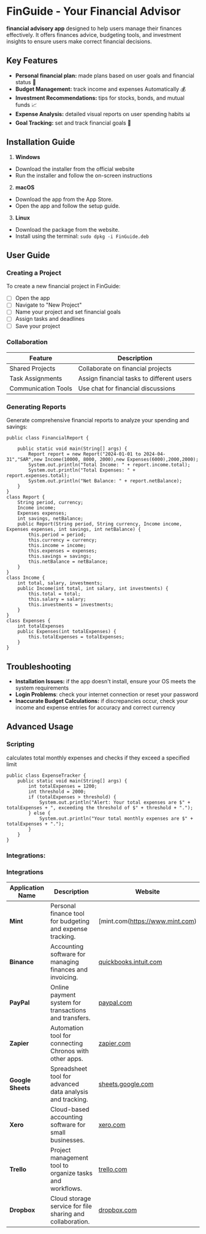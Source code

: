 # FinGuide - Your Financial Advisor
 **financial advisory app** designed to help users manage their finances effectively. It offers finances advice, budgeting tools, and investment insights to ensure users make correct financial decisions.

## Key Features
- **Personal financial plan:** made plans based on user goals and financial status 📝
- **Budget Management:** track income and expenses Automatically 💰
- **Investment Recommendations:** tips for stocks, bonds, and mutual funds 📈
-  **Expense Analysis:**  detailed visual reports on user spending habits 📊
- **Goal Tracking:** set and track financial goals 🎯

## Installation Guide

1.  **Windows**  
 - Download the installer from the official website
 - Run the installer and follow the on-screen instructions 

 2.  **macOS**  
 - Download the app from the App Store. 
 - Open the app and follow the setup guide. 
 3.  **Linux** 
  - Download the package from the website.
  - Install using the terminal:  ```sudo dpkg -i FinGuide.deb ```

## User Guide 

### Creating a Project
To create a new financial project in FinGuide:
 - [ ] Open the app
 - [ ] Navigate to "New Project"
 - [ ] Name your project and set financial goals
 - [ ] Assign tasks and deadlines 
 - [ ] Save your project
 
 ### Collaboration 
| Feature          | Description                       |
|------------------|-----------------------------------|
| Shared Projects  | Collaborate on financial projects |
| Task Assignments | Assign financial tasks to different users|
| Communication Tools| Use chat for financial discussions|

### Generating Reports

Generate comprehensive financial reports to analyze your spending and savings:
```
public class FinancialReport {

    public static void main(String[] args) {
        Report report = new Report("2024-01-01 to 2024-04-31","SAR",new Income(10000, 8000, 2000),new Expenses(6000),2000,2000);
        System.out.println("Total Income: " + report.income.total);
        System.out.println("Total Expenses: " + report.expenses.total);
        System.out.println("Net Balance: " + report.netBalance);
    }
}
class Report {
    String period, currency;
    Income income;
    Expenses expenses;
    int savings, netBalance;
    public Report(String period, String currency, Income income, Expenses expenses, int savings, int netBalance) {
        this.period = period;
        this.currency = currency;
        this.income = income;
        this.expenses = expenses;
        this.savings = savings;
        this.netBalance = netBalance;
    }
}
class Income {
    int total, salary, investments;
    public Income(int total, int salary, int investments) {
        this.total = total;
        this.salary = salary;
        this.investments = investments;
    }
}
class Expenses {
    int totalExpenses
    public Expenses(int totalExpenses) {
        this.totalExpenses = totalExpenses;  
    }
}
```

## Troubleshooting

- **Installation Issues:** if the app doesn't install, ensure your OS meets the system requirements
- **Login Problems**: check your internet connection or reset your password
- **Inaccurate Budget Calculations:** if discrepancies occur, check your income and expense entries for accuracy and correct currency

## Advanced Usage

### Scripting
calculates total monthly expenses and checks if they exceed a specified limit
```
public class ExpenseTracker {
    public static void main(String[] args) {
        int totalExpenses = 1200;
        int threshold = 2000; 
        if (totalExpenses > threshold) {
            System.out.println("Alert: Your total expenses are $" + totalExpenses + ", exceeding the threshold of $" + threshold + ".");
        } else {
            System.out.println("Your total monthly expenses are $" + totalExpenses + ".");
        }
    }
}
```
### Integrations:

### Integrations

| Application Name      | Description | Website                   |
|-----------------------|------------|---------------------------|
| **Mint**| Personal finance tool for budgeting and expense tracking.| [mint.com(https://www.mint.com) |
| **Binance**        | Accounting software for managing finances and invoicing. | [quickbooks.intuit.com](https://quickbooks.intuit.com) |
| **PayPal**            | Online payment system for transactions and transfers.    | [paypal.com](https://www.paypal.com) |
| **Zapier**            | Automation tool for connecting Chronos with other apps.  | [zapier.com](https://zapier.com) |
| **Google Sheets**     | Spreadsheet tool for advanced data analysis and tracking. | [sheets.google.com](https://sheets.google.com) |
| **Xero**              | Cloud-based accounting software for small businesses.     | [xero.com](https://www.xero.com) |
| **Trello**            | Project management tool to organize tasks and workflows.  | [trello.com](https://trello.com) |
| **Dropbox**           | Cloud storage service for file sharing and collaboration.  | [dropbox.com](https://www.dropbox.com) |







<!--stackedit_data:
eyJoaXN0b3J5IjpbNTg2MDk2MjkyLDE2MDY3OTk5NjEsMTU3OD
I3MjQ0NiwyMDk0NDg0Mjc1LC0xMDM5NDY5NzYwLDIwNDE3NDQ1
MjUsMjA5MjYyNjgyNywxMzA3MTYxNDMzLDIzODYxNDk3OSwtMj
IzODMxODA1LDEwOTUwMTQ4MTgsLTMyMDQ2OTk2NiwxMDI2MDEy
Njc2LDExNzgzNTk5MTAsLTU0Njc1NTc0NiwzNjI1MTM5OTIsLT
E0Nzc3NDE4NiwxMDY1MjU4NDc3LC0xMTE5NjMyNjg5LDExNDgw
NTY4ODhdfQ==
-->
